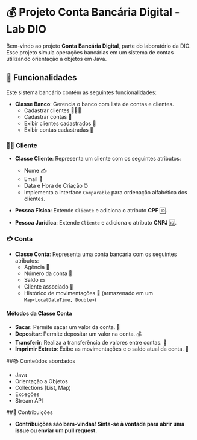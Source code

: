 # 💰 Projeto Conta Bancária Digital - Lab DIO

Bem-vindo ao projeto **Conta Bancária Digital**, parte do laboratório da DIO. Esse projeto simula operações bancárias em um sistema de contas utilizando orientação a objetos em Java.

## 🏦 Funcionalidades

Este sistema bancário contém as seguintes funcionalidades:

- **Classe Banco**: Gerencia o banco com lista de contas e clientes.
  - Cadastrar clientes 🧑‍🤝‍🧑
  - Cadastrar contas 📑
  - Exibir clientes cadastrados 👤
  - Exibir contas cadastradas 🏦

### 🧑‍💻 Cliente

- **Classe Cliente**: Representa um cliente com os seguintes atributos:
  - Nome ✍️
  - Email 📧
  - Data e Hora de Criação ⏰
  - Implementa a interface `Comparable` para ordenação alfabética dos clientes.
  
- **Pessoa Física**: Extende `Cliente` e adiciona o atributo **CPF** 🆔.
  
- **Pessoa Jurídica**: Extende `Cliente` e adiciona o atributo **CNPJ** 🆔.

### 💳 Conta

- **Classe Conta**: Representa uma conta bancária com os seguintes atributos:
  - Agência 🏦
  - Número da conta 🔢
  - Saldo 💵
  - Cliente associado 👤
  - Histórico de movimentações 💸 (armazenado em um `Map<LocalDateTime, Double>`)

#### Métodos da Classe Conta

- **Sacar**: Permite sacar um valor da conta. 🏧
- **Depositar**: Permite depositar um valor na conta. 💰
- **Transferir**: Realiza a transferência de valores entre contas. 🔄
- **Imprimir Extrato**: Exibe as movimentações e o saldo atual da conta. 📃

##📚 Conteúdos abordados
- Java
- Orientação a Objetos 
- Collections (List, Map)
- Exceções
- Stream API

##🤝 Contribuições
- **Contribuições são bem-vindas! Sinta-se à vontade para abrir uma issue ou enviar um pull request.**
